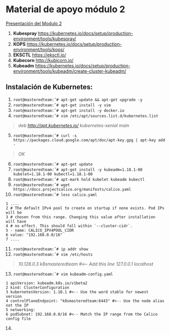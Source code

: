 # Material de apoyo módulo 2

[Presentación del Modulo 2](https://1drv.ms/p/s!AoX_zvfKf0RXj8l5P9etkYLRmJ4pdw?e=TWX49g "Presentación")

1. **Kubespray** https://kubernetes.io/docs/setup/production-environment/tools/kubespray/ 
2. **KOPS** https://kubernetes.io/docs/setup/production-environment/tools/kops/ 
3. **EKSCTL** https://eksctl.io/ 
4. **Kubecorn** http://kubicorn.io/ 
5. **Kubeadm** https://kubernetes.io/docs/setup/production-environment/tools/kubeadm/create-cluster-kubeadm/ 


## Instalación de Kubernetes: 

1. ```root@masteredteam:˜# apt-get update && apt-get upgrade -y```
2. ```root@masteredteam:˜# apt-get install -y vim```
3. ```root@masteredteam:˜# apt-get install -y docker.io```
4. ```root@masteredteam:˜# vim /etc/apt/sources.list.d/kubernetes.list```
> *deb http://apt.kubernetes.io/ kubernetes-xenial main*
5. ```root@masteredteam:˜# curl -s https://packages.cloud.google.com/apt/doc/apt-key.gpg | apt-key add - ```
> *OK*
6. ```root@masteredteam:˜# apt-get update```
7. ```root@masteredteam:˜# apt-get install -y kubeadm=1.18.1-00 kubelet=1.18.1-00 kubectl=1.18.1-00```
8. ```root@masteredteam:˜# apt-mark hold kubelet kubeadm kubectl```
9. ```root@masteredteam:˜# wget https://docs.projectcalico.org/manifests/calico.yaml```
10. ```root@masteredteam:˜# less calico.yaml```
```
1 ....
2 # The default IPv4 pool to create on startup if none exists. Pod IPs will be
3 # chosen from this range. Changing this value after installation will have
4 # no effect. This should fall within `--cluster-cidr`.
5 - name: CALICO_IPV4POOL_CIDR
6 value: "192.168.0.0/16"
7 ....
```
11. ```root@masteredteam:˜# ip addr show```
12. ```root@masteredteam:˜# vim /etc/hosts```
> *10.128.0.3 k8smasteredteam #<-- Add this line*
> *127.0.0.1 localhost*
13. ```root@masteredteam:˜# vim kubeadm-config.yaml```
```
1 apiVersion: kubeadm.k8s.io/v1beta2
2 kind: ClusterConfiguration
3 kubernetesVersion: 1.18.1 #<-- Use the word stable for newest version
4 controlPlaneEndpoint: "k8smasteredteam:6443" #<-- Use the node alias not the IP
5 networking:
6 podSubnet: 192.168.0.0/16 #<-- Match the IP range from the Calico config file
```
14. 



